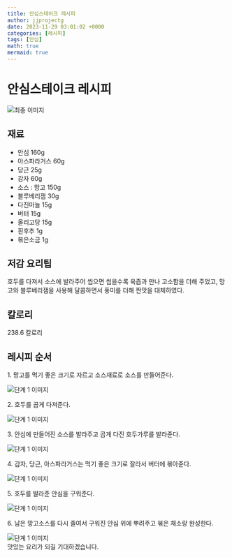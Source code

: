 ```yaml
---
title: 안심스테이크 레시피
author: jjprojectg
date: 2023-11-29 03:01:02 +0000
categories: [레시피]
tags: [안심]
math: true
mermaid: true
---
```

<meta name="og:type" content="website"/>
<meta charset="UTF-8"/>
<div class="header">
  <h1>안심스테이크 레시피</h1>
</div>

<div class="container my-4">
  <div class="row">
    <div class="col-12 col-md-6">
      <div class="recipe-image">
        <img src="http://www.foodsafetykorea.go.kr/uploadimg/cook/10_00372_2.png" class="step-image" alt="최종 이미지"/>
      </div>
    </div>
    <div class="col-12 col-md-6">
      <div class="ingredients">
        <h2>재료</h2>
        <ul class="card">
          <li> 안심 160g </li>
          <li>  아스파라거스 60g </li>
          <li>  당근 25g </li>
          <li>  감자 60g </li>
          <li> 소스 : 망고 150g </li>
          <li>  블루베리잼 30g </li>
          <li>  다진마늘 15g </li>
          <li>  버터 15g </li>
          <li> 올리고당 15g </li>
          <li>  흰후추 1g </li>
          <li>  볶은소금 1g </li>
</ul>
      </div>
    </div>
    <div class="col-12 col-md-6">
      <div class="ingredients">
        <h2>저감 요리팁</h2>
        <div class="card"> 
          <p>
            호두를 다져서 소스에 발라주어 씹으면 씹을수록 육즙과 만나 고소함을 더해 주었고, 망고와 블루베리잼을 사용해 달콤하면서 풍미를 더해 짠맛을 대체하였다.
          </p>
        </div>
      </div>
      <div class="ingredients">
        <h2>칼로리</h2>
        <div class="card"> 
          <p>
            238.6 칼로리
          </p>
        </div>
      </div>
    </div>
  </div>

  <h2 class="my-4">레시피 순서</h2>
  <div class="card recipe-card">
    <div class="card-body recipe-step">
      <p class="card-text step-description">1. 망고를 먹기 좋은 크기로 자르고 소스재료로
소스를 만들어준다.</p>
      <img src="http://www.foodsafetykorea.go.kr/uploadimg/cook/20_00372_01.png" alt="단계 1 이미지" class="step-image"/>
    </div>
  </div>
  <div class="card recipe-card">
    <div class="card-body recipe-step">
      <p class="card-text step-description">2. 호두를 곱게 다져준다.</p>
      <img src="http://www.foodsafetykorea.go.kr/uploadimg/cook/20_00372_02.png" alt="단계 1 이미지" class="step-image"/>
    </div>
  </div>
  <div class="card recipe-card">
    <div class="card-body recipe-step">
      <p class="card-text step-description">3. 안심에 만들어진 소스를 발라주고 곱게 다진
호두가루를 발라준다.</p>
      <img src="http://www.foodsafetykorea.go.kr/uploadimg/cook/20_00372_03.png" alt="단계 1 이미지" class="step-image"/>
    </div>
  </div>
  <div class="card recipe-card">
    <div class="card-body recipe-step">
      <p class="card-text step-description">4. 감자, 당근, 아스파라거스는 먹기 좋은 크기로
잘라서 버터에 볶아준다.</p>
      <img src="http://www.foodsafetykorea.go.kr/uploadimg/cook/20_00372_04.png" alt="단계 1 이미지" class="step-image"/>
    </div>
  </div>
  <div class="card recipe-card">
    <div class="card-body recipe-step">
      <p class="card-text step-description">5. 호두를 발라준 안심을 구워준다.</p>
      <img src="http://www.foodsafetykorea.go.kr/uploadimg/cook/20_00372_05.png" alt="단계 1 이미지" class="step-image"/>
    </div>
  </div>
  <div class="card recipe-card">
    <div class="card-body recipe-step">
      <p class="card-text step-description">6. 남은 망고소스를 다시 졸여서 구워진 안심
위에 뿌려주고 볶은 채소랑 완성한다.</p>
      <img src="http://www.foodsafetykorea.go.kr/uploadimg/cook/20_00372_06.png" alt="단계 1 이미지" class="step-image"/>
    </div>
  </div>

</div>
맛있는 요리가 되길 기대하겠습니다.
